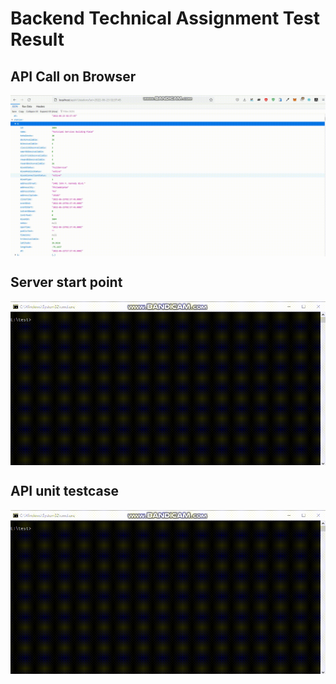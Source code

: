 # Backend Technical Assignment Test Result
## API Call on Browser
<p align="center"><img align="center" src="https://github.com/cyber-storm-200712/backend-technical-assignment/blob/main/readme/browser.gif?raw=true" style = "width: -webkit-fill-available;"/></p>

## Server start point
<p align="center"><img align="center" src="https://github.com/cyber-storm-200712/backend-technical-assignment/blob/main/readme/console2.gif?raw=true" style = "width: -webkit-fill-available;"/></p>

## API unit testcase
<p align="center"><img align="center" src="https://github.com/cyber-storm-200712/backend-technical-assignment/blob/main/readme/console2.gif?raw=true" style = "width: -webkit-fill-available;"/></p>

